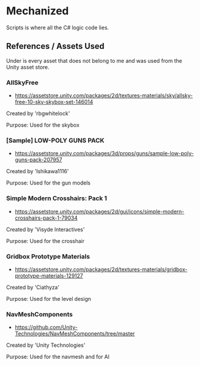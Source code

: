 ﻿# Mechanized
Scripts is where all the C# logic code lies. 
## References / Assets Used
Under is every asset that does not belong to me and
was used from the Unity asset store.

### AllSkyFree
- https://assetstore.unity.com/packages/2d/textures-materials/sky/allsky-free-10-sky-skybox-set-146014

Created by 'rbgwhitelock'

Purpose: Used for the skybox

### [Sample] LOW-POLY GUNS PACK
- https://assetstore.unity.com/packages/3d/props/guns/sample-low-poly-guns-pack-207957

Created by 'Ishikawa1116'

Purpose: Used for the gun models

### Simple Modern Crosshairs: Pack 1
- https://assetstore.unity.com/packages/2d/gui/icons/simple-modern-crosshairs-pack-1-79034

Created by 'Visyde Interactives'

Purpose: Used for the crosshair

### Gridbox Prototype Materials
- https://assetstore.unity.com/packages/2d/textures-materials/gridbox-prototype-materials-129127

Created by 'Ciathyza'

Purpose: Used for the level design

### NavMeshComponents
- https://github.com/Unity-Technologies/NavMeshComponents/tree/master

Created by 'Unity Technologies'

Purpose: Used for the navmesh and for AI


